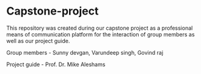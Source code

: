 # Capstone-project
This repository was created  during our capstone project as a professional means of communication platform for the interaction of group members as well as our project guide.

Group members - Sunny devgan, Varundeep singh, Govind raj

Project guide - Prof. Dr. Mike Aleshams
